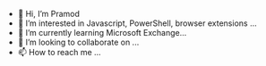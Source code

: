 - 👋 Hi, I’m Pramod
- 👀 I’m interested in Javascript, PowerShell, browser extensions ...
- 🌱 I’m currently learning Microsoft Exchange...
- 💞️ I’m looking to collaborate on ...
- 📫 How to reach me ...

<!---
pm0d/pm0d is a ✨ special ✨ repository because its `README.md` (this file) appears on your GitHub profile.
You can click the Preview link to take a look at your changes.
--->
